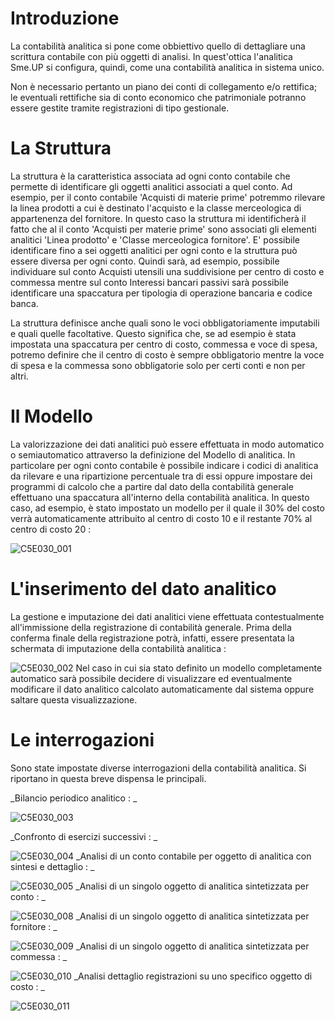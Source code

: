 # Introduzione

La contabilità analitica si pone come obbiettivo quello di dettagliare una scrittura contabile  con più oggetti di analisi.
In quest'ottica l'analitica Sme.UP si configura, quindi, come una contabilità analitica in sistema unico.

Non è necessario  pertanto un piano dei conti di collegamento e/o rettifica;  le eventuali rettifiche  sia di conto economico che patrimoniale  potranno essere gestite tramite registrazioni di tipo gestionale.

# La Struttura

La struttura è la caratteristica associata ad ogni conto contabile che permette di identificare gli oggetti analitici associati a quel conto. Ad esempio, per il conto contabile 'Acquisti di materie prime' potremmo rilevare la linea prodotti a cui è destinato l'acquisto e la classe merceologica di appartenenza del fornitore. In questo caso la struttura mi identificherà il fatto che al il conto 'Acquisti per materie prime' sono associati gli elementi analitici 'Linea prodotto' e 'Classe merceologica fornitore'.
E' possibile identificare fino a sei oggetti analitici per ogni conto e la struttura può essere diversa per ogni conto.
Quindi sarà, ad esempio, possibile individuare sul conto Acquisti utensili una suddivisione per centro di costo e commessa mentre sul conto Interessi bancari passivi sarà possibile identificare una spaccatura per tipologia di operazione bancaria e codice banca.

La struttura definisce anche quali sono le voci obbligatoriamente imputabili e quali quelle facoltative.
Questo significa che, se ad esempio è stata impostata una spaccatura per centro di costo, commessa e voce di spesa, potremo definire che il centro di costo è sempre obbligatorio mentre la voce di spesa e la commessa sono obbligatorie solo per certi conti e non per altri.

# Il Modello

La valorizzazione dei dati analitici può essere effettuata in modo automatico o semiautomatico attraverso la definizione del Modello di analitica.
In particolare per ogni conto contabile è possibile indicare i codici di analitica da rilevare e una ripartizione percentuale tra di essi oppure impostare dei programmi di calcolo che a partire dal dato della contabilità generale effettuano una spaccatura all'interno della contabilità analitica.
In questo caso, ad esempio, è stato impostato un modello per il quale il 30% del costo verrà automaticamente attribuito al centro di costo 10 e il restante 70% al centro di costo 20 : 

![C5E030_001](https://doc.smeup.com/immagini/MBDOC_OPE-C5E030_B/C5E030_001.png)
# L'inserimento del dato analitico

La gestione e imputazione dei dati analitici viene effettuata contestualmente all'immissione della registrazione di contabilità generale.
Prima della conferma finale della registrazione potrà, infatti, essere presentata la schermata di imputazione della contabilità analitica : 

![C5E030_002](https://doc.smeup.com/immagini/MBDOC_OPE-C5E030_B/C5E030_002.png)
Nel caso in cui sia stato definito un modello completamente automatico sarà possibile decidere di visualizzare ed eventualmente modificare il dato analitico calcolato automaticamente dal sistema oppure saltare questa visualizzazione.

# Le interrogazioni

Sono state impostate diverse interrogazioni della contabilità analitica. Si riportano in questa breve dispensa le principali.

_Bilancio periodico analitico : _

![C5E030_003](https://doc.smeup.com/immagini/MBDOC_OPE-C5E030_B/C5E030_003.png)

_Confronto di esercizi successivi : _

![C5E030_004](https://doc.smeup.com/immagini/MBDOC_OPE-C5E030_B/C5E030_004.png)
_Analisi di un conto contabile per oggetto di analitica con sintesi e dettaglio : _

![C5E030_005](https://doc.smeup.com/immagini/MBDOC_OPE-C5E030_B/C5E030_005.png)
 _Analisi di un singolo oggetto di analitica sintetizzata per conto :   _

![C5E030_008](https://doc.smeup.com/immagini/MBDOC_OPE-C5E030_B/C5E030_008.png)
_Analisi di un singolo oggetto di analitica sintetizzata per fornitore :  _

![C5E030_009](https://doc.smeup.com/immagini/MBDOC_OPE-C5E030_B/C5E030_009.png)
_Analisi di un singolo oggetto di analitica sintetizzata per commessa :  _

![C5E030_010](https://doc.smeup.com/immagini/MBDOC_OPE-C5E030_B/C5E030_010.png)
_Analisi dettaglio registrazioni su uno specifico oggetto di costo : _

![C5E030_011](https://doc.smeup.com/immagini/MBDOC_OPE-C5E030_B/C5E030_011.png)